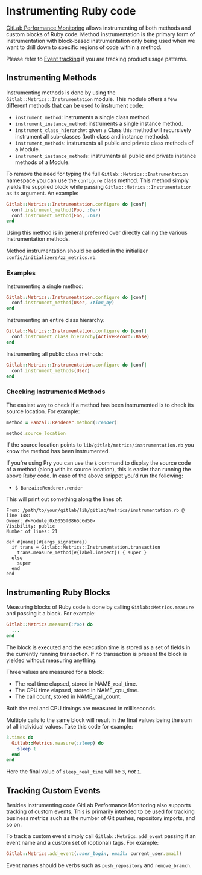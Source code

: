 # Instrumenting Ruby code

[GitLab Performance Monitoring](../administration/monitoring/performance/index.md) allows instrumenting of both methods and custom
blocks of Ruby code. Method instrumentation is the primary form of
instrumentation with block-based instrumentation only being used when we want to
drill down to specific regions of code within a method.

Please refer to [Event tracking](event_tracking/index.md) if you are tracking product usage patterns.

## Instrumenting Methods

Instrumenting methods is done by using the `Gitlab::Metrics::Instrumentation`
module. This module offers a few different methods that can be used to
instrument code:

- `instrument_method`: instruments a single class method.
- `instrument_instance_method`: instruments a single instance method.
- `instrument_class_hierarchy`: given a Class this method will recursively
  instrument all sub-classes (both class and instance methods).
- `instrument_methods`: instruments all public and private class methods of a Module.
- `instrument_instance_methods`: instruments all public and private instance methods of a
  Module.

To remove the need for typing the full `Gitlab::Metrics::Instrumentation`
namespace you can use the `configure` class method. This method simply yields
the supplied block while passing `Gitlab::Metrics::Instrumentation` as its
argument. An example:

```ruby
Gitlab::Metrics::Instrumentation.configure do |conf|
  conf.instrument_method(Foo, :bar)
  conf.instrument_method(Foo, :baz)
end
```

Using this method is in general preferred over directly calling the various
instrumentation methods.

Method instrumentation should be added in the initializer
`config/initializers/zz_metrics.rb`.

### Examples

Instrumenting a single method:

```ruby
Gitlab::Metrics::Instrumentation.configure do |conf|
  conf.instrument_method(User, :find_by)
end
```

Instrumenting an entire class hierarchy:

```ruby
Gitlab::Metrics::Instrumentation.configure do |conf|
  conf.instrument_class_hierarchy(ActiveRecord::Base)
end
```

Instrumenting all public class methods:

```ruby
Gitlab::Metrics::Instrumentation.configure do |conf|
  conf.instrument_methods(User)
end
```

### Checking Instrumented Methods

The easiest way to check if a method has been instrumented is to check its
source location. For example:

```ruby
method = Banzai::Renderer.method(:render)

method.source_location
```

If the source location points to `lib/gitlab/metrics/instrumentation.rb` you
know the method has been instrumented.

If you're using Pry you can use the `$` command to display the source code of a
method (along with its source location), this is easier than running the above
Ruby code. In case of the above snippet you'd run the following:

- `$ Banzai::Renderer.render`

This will print out something along the lines of:

```
From: /path/to/your/gitlab/lib/gitlab/metrics/instrumentation.rb @ line 148:
Owner: #<Module:0x0055f0865c6d50>
Visibility: public
Number of lines: 21

def #{name}(#{args_signature})
  if trans = Gitlab::Metrics::Instrumentation.transaction
    trans.measure_method(#{label.inspect}) { super }
  else
    super
  end
end
```

## Instrumenting Ruby Blocks

Measuring blocks of Ruby code is done by calling `Gitlab::Metrics.measure` and
passing it a block. For example:

```ruby
Gitlab::Metrics.measure(:foo) do
  ...
end
```

The block is executed and the execution time is stored as a set of fields in the
currently running transaction. If no transaction is present the block is yielded
without measuring anything.

Three values are measured for a block:

- The real time elapsed, stored in NAME_real_time.
- The CPU time elapsed, stored in NAME_cpu_time.
- The call count, stored in NAME_call_count.

Both the real and CPU timings are measured in milliseconds.

Multiple calls to the same block will result in the final values being the sum
of all individual values. Take this code for example:

```ruby
3.times do
  Gitlab::Metrics.measure(:sleep) do
    sleep 1
  end
end
```

Here the final value of `sleep_real_time` will be `3`, _not_ `1`.

## Tracking Custom Events

Besides instrumenting code GitLab Performance Monitoring also supports tracking
of custom events. This is primarily intended to be used for tracking business
metrics such as the number of Git pushes, repository imports, and so on.

To track a custom event simply call `Gitlab::Metrics.add_event` passing it an
event name and a custom set of (optional) tags. For example:

```ruby
Gitlab::Metrics.add_event(:user_login, email: current_user.email)
```

Event names should be verbs such as `push_repository` and `remove_branch`.
